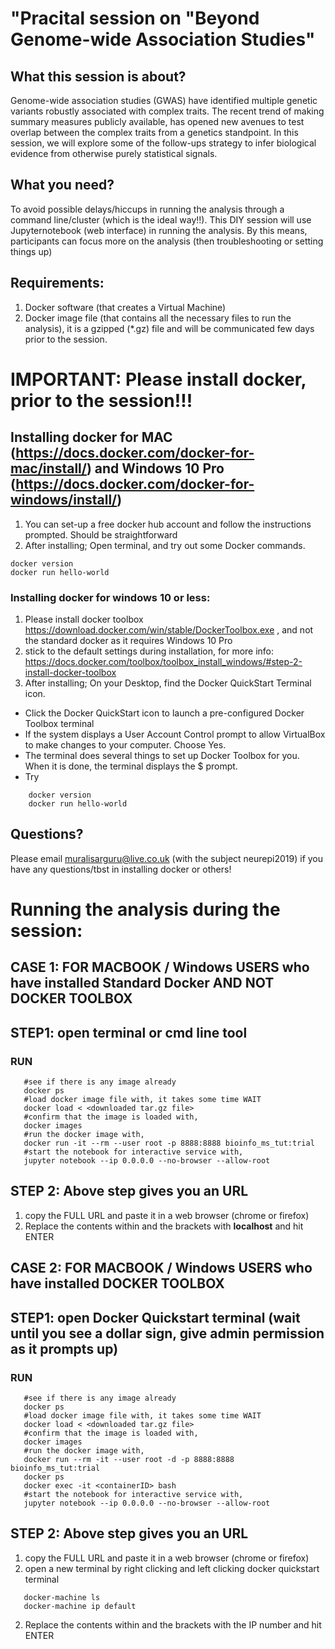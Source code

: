 # "Pracital session on "Beyond Genome-wide Association Studies"
## What this session is about?
Genome-wide association studies (GWAS) have identified multiple genetic variants robustly associated with complex traits. The recent trend of making summary measures publicly available, has opened new avenues to test overlap between the complex traits from a genetics standpoint. In this session, we will explore some of the follow-ups strategy to infer biological evidence from otherwise purely statistical signals. 
## What you need?
To avoid possible delays/hiccups in running the analysis through a command line/cluster (which is the ideal way!!). 
This DIY session will use Jupyternotebook (web interface) in running the analysis. By this means, participants can focus more on the analysis (then troubleshooting or setting things up)  
## Requirements:
1. Docker software (that creates a Virtual Machine)
2. Docker image file (that contains all the necessary files to run the analysis), it is a gzipped (*.gz) file and will be communicated few days prior to the session.

# IMPORTANT: Please install docker, prior to the session!!!

## Installing docker for MAC (https://docs.docker.com/docker-for-mac/install/) and Windows 10 Pro (https://docs.docker.com/docker-for-windows/install/)
1. You can set-up a free docker hub account and follow the instructions prompted. Should be straightforward
2. After installing;
Open terminal, and try out some Docker commands.

 ```
 docker version 
 docker run hello-world 
```
### Installing docker for windows 10 or less:
1. Please install docker toolbox https://download.docker.com/win/stable/DockerToolbox.exe , and not the standard docker as it requires Windows 10 Pro
2. stick to the default settings during installation, for more info: https://docs.docker.com/toolbox/toolbox_install_windows/#step-2-install-docker-toolbox
3. After installing;
On your Desktop, find the Docker QuickStart Terminal icon.
-   Click the Docker QuickStart icon to launch a pre-configured Docker Toolbox terminal
-   If the system displays a User Account Control prompt to allow VirtualBox to make changes to your computer. Choose Yes.
-   The terminal does several things to set up Docker Toolbox for you. When it is done, the terminal displays the $ prompt.
-   Try
```
    docker version 
    docker run hello-world 
```

## Questions?
Please email muralisarguru@live.co.uk (with the subject neurepi2019) if you have any questions/tbst in installing docker or others!


# Running the analysis during the session:

## CASE 1: FOR MACBOOK / Windows USERS who have installed Standard Docker AND NOT DOCKER TOOLBOX
## STEP1: open terminal or cmd line tool
### RUN

```
   #see if there is any image already
   docker ps
   #load docker image file with, it takes some time WAIT
   docker load < <downloaded tar.gz file>
   #confirm that the image is loaded with,
   docker images
   #run the docker image with,
   docker run -it --rm --user root -p 8888:8888 bioinfo_ms_tut:trial
   #start the notebook for interactive service with,
   jupyter notebook --ip 0.0.0.0 --no-browser --allow-root
```
## STEP 2: Above step gives you an URL 
1. copy the FULL URL and paste it in a web browser (chrome or firefox)
2. Replace the contents within and the brackets with **localhost** and hit ENTER

## CASE 2: FOR MACBOOK / Windows USERS who have installed DOCKER TOOLBOX
## STEP1: open Docker Quickstart terminal (wait until you see a dollar sign, give admin permission as it prompts up)
### RUN

```
   #see if there is any image already
   docker ps
   #load docker image file with, it takes some time WAIT
   docker load < <downloaded tar.gz file>
   #confirm that the image is loaded with,
   docker images
   #run the docker image with,
   docker run --rm -it --user root -d -p 8888:8888 bioinfo_ms_tut:trial
   docker ps
   docker exec -it <containerID> bash
   #start the notebook for interactive service with,
   jupyter notebook --ip 0.0.0.0 --no-browser --allow-root
```
## STEP 2: Above step gives you an URL 
1. copy the FULL URL and paste it in a web browser (chrome or firefox)
2. open a new terminal by right clicking and left clicking docker quickstart terminal
``` 
   docker-machine ls
   docker-machine ip default
```
2. Replace the contents within and the brackets with the IP number and hit ENTER
